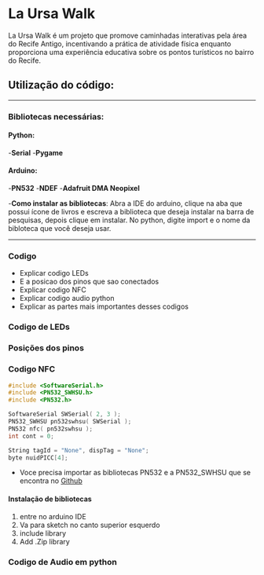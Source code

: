 # La Ursa Walk
 La Ursa Walk é um projeto que promove caminhadas interativas pela área do Recife Antigo, incentivando a prática de atividade física enquanto proporciona uma experiência educativa sobre os pontos turísticos no bairro do Recife.

## Utilização do código:
---
### Bibliotecas necessárias:
#### Python:
-**Serial**
-**Pygame**

#### Arduino:
-**PN532**
-**NDEF**
-**Adafruit DMA Neopixel**

-**Como instalar as bibliotecas**: Abra a IDE do arduino, clique na aba que possui ícone de livros e escreva a biblioteca que deseja instalar na barra de pesquisas, depois clique em instalar. No python, digite import e o nome da bibloteca que você deseja usar.

---

### Codigo
- Explicar codigo LEDs
- E a posicao dos pinos que sao conectados
- Explicar codigo NFC
- Explicar codigo audio python
- Explicar as partes mais importantes desses codigos 

### Codigo de LEDs


### Posições dos pinos


### Codigo NFC
```c++
#include <SoftwareSerial.h>
#include <PN532_SWHSU.h>
#include <PN532.h>

SoftwareSerial SWSerial( 2, 3 ); 
PN532_SWHSU pn532swhsu( SWSerial );
PN532 nfc( pn532swhsu );
int cont = 0;

String tagId = "None", dispTag = "None";
byte nuidPICC[4];
```
- Voce precisa importar as bibliotecas PN532 e a PN532_SWHSU que se encontra no [Github](https://github.com/elechouse/PN532)
#### Instalação de bibliotecas
1. entre no arduino IDE
1. Va para sketch no canto superior esquerdo
1. include library
1. Add .Zip library

### Codigo de Audio em python

